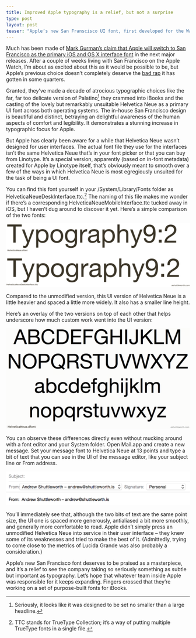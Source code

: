 ```yaml
---
title: Improved Apple typography is a relief, but not a surprise
type: post
layout: post
teaser: "Apple’s new San Franscisco UI font, first developed for the Watch and now apparently making its way to the Mac and iOS, deserves to be praised. But Apple knew knew what they were doing with Helvetica Neue more than they’ve been given credit for."
---
```

Much has been made of [Mark Gurman’s claim that Apple will switch to San Francisco as the primary iOS and OS X interface font](http://9to5mac.com/2015/05/20/apple-plans-to-refresh-ios-9-os-x-10-11-using-new-apple-watch-font/) in the next major releases. After a couple of weeks living with San Francisco on the Apple Watch, I’m about as excited about this as it would be possible to be, but Apple’s previous choice doesn’t completely deserve the [bad rap](http://www.fastcodesign.com/3031432/why-apples-new-font-wont-work-on-your-desktop "Tobias Frere-Jones is unimpressed with Helvetica as an interface font.") it has gotten in some quarters.

Granted, they’ve made a decade of atrocious typographic choices like the far, far too delicate version of Palatino[^1] they crammed into iBooks and the casting of the lovely but remarkably unsuitable Helvetica Neue as a primary UI font across both operating systems. The in-house San Francisco design is beautiful and distinct, betraying an delightful awareness of the human aspects of comfort and legibility. It demonstrates a stunning increase in typographic focus for Apple.

[^1]:	Seriously, it looks like it was designed to be set no smaller than a large headline.

But Apple has clearly been aware for a while that Helvetica Neue wasn’t designed for user interfaces. The actual font file they use for the interfaces isn’t the same Helvetica Neue that’s in your font picker or that you can buy from Linotype. It’s a special version, apparently (based on in-font metadata) created for Apple by Linotype itself, that’s obviously meant to smooth over a few of the ways in which Helvetica Neue is most egregiously unsuited for the task of being a UI font.

You can find this font yourself in your /System/Library/Fonts folder as HelveticaNeueDeskInterface.ttc.[^2] The naming of this file makes me wonder if there’s a corresponding HelveticaNeueMobileInterface.ttc tucked away in iOS, but I haven’t dug around to discover it yet. Here’s a simple comparison of the two fonts:

<img src="/images/helvetica-comparison.png">

Compared to the unmodified version, this UI version of Helvetica Neue is a little heavier and spaced a little more widely. It also has a smaller line height.

Here’s an overlay of the two versions on top of each other that helps underscore how much custom work went into the UI version:

<img src="/images/helvetica-comparison-animated.gif">

You can observe these differences directly even without mucking around with a font editor and your System folder. Open Mail.app and create a new message. Set your message font to Helvetica Neue at 13 points and type a bit of text that you can see in the UI of the message editor, like your subject line or From address.

<img src="/images/helvetica-comparison-mail.png">

You’ll immediately see that, although the two bits of text are the same point size, the UI one is spaced more generously, antialiased a bit more smoothly, and generally  more comfortable to read. Apple didn’t simply press an unmodified Helvetica Neue into service in their user interface – they knew some of its weaknesses and tried to make the best of it. (Admittedly, trying to come close to the metrics of Lucida Grande was also probably a consideration.)

Apple’s new San Francisco font deserves to be praised as a masterpiece, and it’s a relief to see the company taking so seriously something as subtle but important as typography. Let’s hope that whatever team inside Apple was responsible for it keeps expanding. Fingers crossed that they’re working on a set of purpose-built fonts for iBooks.

[^1]:	Seriously, it looks like it was designed to be set no smaller than a large headline.

[^2]:	TTC stands for TrueType Collection; it’s a way of putting multiple TrueType fonts in a single file.
